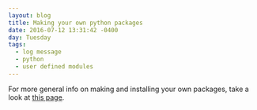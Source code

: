 ```yaml
---
layout: blog
title: Making your own python packages
date: 2016-07-12 13:31:42 -0400
day: Tuesday
tags:
  - log message
  - python
  - user defined modules
---
```


For more general info on making and installing your own packages, take a look at [this page](http://www.scipy-lectures.org/intro/language/reusing_code.html).

